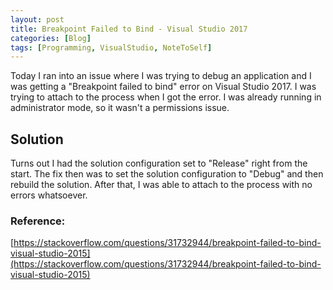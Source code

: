 ```yaml
---
layout: post
title: Breakpoint Failed to Bind - Visual Studio 2017
categories: [Blog]
tags: [Programming, VisualStudio, NoteToSelf]
---
```


Today I ran into an issue where I was trying to debug an application and I was getting a "Breakpoint failed to bind" error on Visual Studio 2017. I was trying to attach to the process when I got the error. I was already running in administrator mode, so it wasn't a permissions issue.

## Solution

Turns out I had the solution configuration set to "Release" right from the start. The fix then was to set the solution configuration 
to "Debug" and then rebuild the solution. After that, I was able to attach to the process with no errors whatsoever.

### Reference:
[https://stackoverflow.com/questions/31732944/breakpoint-failed-to-bind-visual-studio-2015](https://stackoverflow.com/questions/31732944/breakpoint-failed-to-bind-visual-studio-2015)
